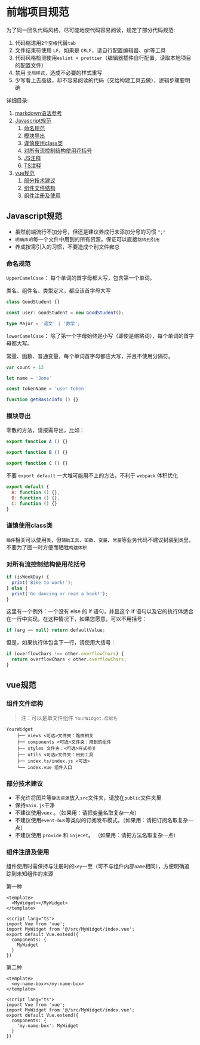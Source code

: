 # 前端项目规范
为了同一团队代码风格，尽可能地使代码容易阅读，规定了部分代码规范:


1. 代码缩进用`2个空格`代替`tab`
2. 文件结束符使用 `LF`，如果是 `CRLF`，请自行配置编辑器、git等工具
3. 代码风格检测使用`eslint + prettier`（编辑器插件自行配置，读取本地项目的配置文件）
4. 禁用 `全局样式`，造成不必要的样式重写
5. 少写看上去高级，却不容易阅读的代码（交给构建工具去做），逻辑步骤要明确

详细目录:
1.  [markdown语法参考](https://github.com/google/styleguide/blob/gh-pages/docguide/style.md#document-layout)
2.  [Javascript规范](#Javascript规范)
    1.  [命名规范](#命名规范)
    1.  [模块导出](#模块导出)
    1.  [谨慎使用class类](#谨慎使用class类)
    1.  [对所有流控制结构使用花括号](#对所有流控制结构使用花括号)
    1.  [JS注释](https://jsdoc.app/tags-param.html)
    1.  [TS注释](http://typedoc.org/tags/param/)
4.  [vue规范](#vue规范)
    1.  [部分技术建议](#部分技术建议)
    1.  [组件文件结构](#组件文件结构)
    1.  [组件注册及使用](#组件注册及使用)
    

## Javascript规范

- 虽然前端流行不加分号，但还是建议养成行末添加分号的习惯 `";"`
- `明确声明`每一个文件中用到的所有资源，保证可以直接`跳转到引用`
- 养成按需引入的习惯，不要造成个别文件雍总

### 命名规范

`UpperCamelCase`：  每个单词的首字母都大写，包含第一个单词。

 类名、组件名、类型定义，都应该首字母大写

```ts
class GoodStudent {}

const user: GoodStudent = new GoodStudent();

type Major = '语文' | '数学';

```

`lowerCamelCase`： 除了第一个字母始终是小写（即使是缩略词），每个单词的首字母都大写。

常量、函数、普通变量，每个单词首字母都应大写，并且不使用分隔符。

```javascript
var count = 13

let name = 'Jone'

const tokenName = 'user-token'

function getBasicInfo () {}
```


### 模块导出

零散的方法，请按需导出，比如：
```javascript
export function A () {}

export function B () {}

export function C () {}
```

不要 `export default` 一大堆可能用不上的方法，不利于 `webpack` 体积优化
```javascript
export default {
  A: function () {},
  B: function () {},
  C: function () {}
}
```


### 谨慎使用class类

`插件`相关可以使用`类`，但`辅助工具`、`函数`、`变量`、`常量`等业务代码不建议封装到`类`里，不要为了图一时方便而牺牲`构建体积`

### 对所有流控制结构使用花括号
```javascript
if (isWeekDay) {
  print('Bike to work!');
} else {
  print('Go dancing or read a book!');
}
```

这里有一个例外：一个没有 else 的 if 语句，并且这个 if 语句以及它的执行体适合在一行中实现。在这种情况下，如果您愿意，可以不用括号：

```javascript
if (arg == null) return defaultValue;
```

但是，如果执行体包含下一行，请使用大括号：

```javascript
if (overflowChars !== other.overflowChars) {
  return overflowChars < other.overflowChars;
}
```


## vue规范

### 组件文件结构

> 注：可以是单文件组件 `YourWidget.后缀名`

```
YourWidget
    ├── views <可选>文件夹：路由相关
    ├── components <可选>文件夹：用到的组件
    ├── styles 文件夹：<可选>样式相关
    ├── utils <可选>文件夹：用到工具
    ├── index.ts/index.js <可选>
    └── index.vue 组件入口
```

### 部分技术建议
- 不允许将图片等`静态资源`放入`src`文件夹，请放在`public`文件夹里
- 保持`main.js`干净
- 不建议使用`vuex` 。（如果用：请把变量名取复杂一点）
- 不建议使用`event-bus`等类似的订阅发布模式。（如果用：请把订阅名取复杂一点）
- 不建议使用 `provide` 和 `injecet`。 （如果用：请把方法名取复杂一点）

### 组件注册及使用

组件使用时需保持与注册时的`key`一至（可不与组件内部`name`相同），方便明确追踪到未知组件的来源

第一种
```vue
<template>
  <MyWidget></MyWidget>
</template>

<script lang="ts">
import Vue from 'vue';
import MyWidget from '@/src/MyWidget/index.vue';
export default Vue.extend({
  components: {
    MyWidget
  }
})
```

第二种
```vue
<template>
  <my-name-box></my-name-box>
</template>

<script lang="ts">
import Vue from 'vue';
import MyWidget from '@/src/MyWidget/index.vue';
export default Vue.extend({
  components: {
    'my-name-box': MyWidget
  }
})
```
